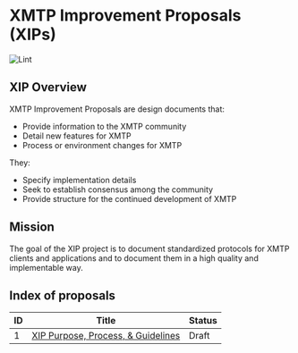 # XMTP Improvement Proposals (XIPs)

![Lint](https://github.com/xmtp/XIPs/actions/workflows/lint.yml/badge.svg)

## XIP Overview

XMTP Improvement Proposals are design documents that:

- Provide information to the XMTP community
- Detail new features for XMTP
- Process or environment changes for XMTP

They:

- Specify implementation details
- Seek to establish consensus among the community
- Provide structure for the continued development of XMTP

## Mission

The goal of the XIP project is to document standardized protocols for XMTP clients and applications and to document them in a high quality and implementable way.

## Index of proposals

| ID | Title | Status |
| -- | -- | -- |
| 1 | [XIP Purpose, Process, & Guidelines](XIPs/xip-1-purpose-process.md) | Draft |
